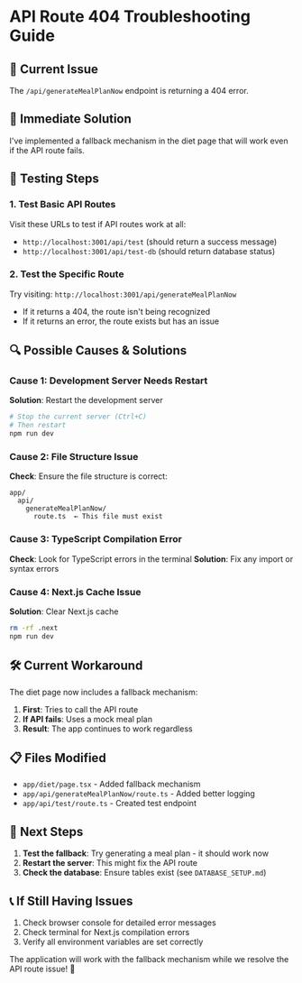 # API Route 404 Troubleshooting Guide

## 🚨 **Current Issue**
The `/api/generateMealPlanNow` endpoint is returning a 404 error.

## 🔧 **Immediate Solution**
I've implemented a fallback mechanism in the diet page that will work even if the API route fails.

## 🧪 **Testing Steps**

### 1. Test Basic API Routes
Visit these URLs to test if API routes work at all:
- `http://localhost:3001/api/test` (should return a success message)
- `http://localhost:3001/api/test-db` (should return database status)

### 2. Test the Specific Route
Try visiting: `http://localhost:3001/api/generateMealPlanNow`
- If it returns a 404, the route isn't being recognized
- If it returns an error, the route exists but has an issue

## 🔍 **Possible Causes & Solutions**

### Cause 1: Development Server Needs Restart
**Solution**: Restart the development server
```bash
# Stop the current server (Ctrl+C)
# Then restart
npm run dev
```

### Cause 2: File Structure Issue
**Check**: Ensure the file structure is correct:
```
app/
  api/
    generateMealPlanNow/
      route.ts  ← This file must exist
```

### Cause 3: TypeScript Compilation Error
**Check**: Look for TypeScript errors in the terminal
**Solution**: Fix any import or syntax errors

### Cause 4: Next.js Cache Issue
**Solution**: Clear Next.js cache
```bash
rm -rf .next
npm run dev
```

## 🛠️ **Current Workaround**
The diet page now includes a fallback mechanism:
1. **First**: Tries to call the API route
2. **If API fails**: Uses a mock meal plan
3. **Result**: The app continues to work regardless

## 📋 **Files Modified**
- `app/diet/page.tsx` - Added fallback mechanism
- `app/api/generateMealPlanNow/route.ts` - Added better logging
- `app/api/test/route.ts` - Created test endpoint

## 🚀 **Next Steps**
1. **Test the fallback**: Try generating a meal plan - it should work now
2. **Restart the server**: This might fix the API route
3. **Check the database**: Ensure tables exist (see `DATABASE_SETUP.md`)

## 📞 **If Still Having Issues**
1. Check browser console for detailed error messages
2. Check terminal for Next.js compilation errors
3. Verify all environment variables are set correctly

The application will work with the fallback mechanism while we resolve the API route issue! 🎉 
